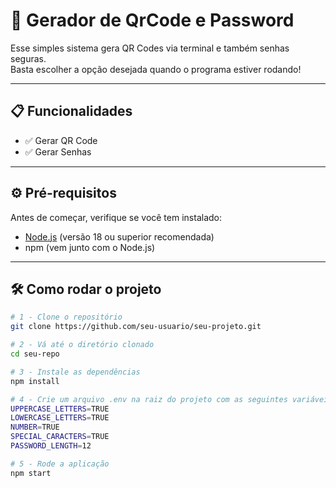 # 🚀 Gerador de QrCode e Password

Esse simples sistema gera QR Codes via terminal e também senhas seguras.  
Basta escolher a opção desejada quando o programa estiver rodando!

---

## 📋 Funcionalidades

- ✅ Gerar QR Code  
- ✅ Gerar Senhas  

---

## ⚙️ Pré-requisitos

Antes de começar, verifique se você tem instalado:

- [Node.js](https://nodejs.org/) (versão 18 ou superior recomendada)  
- npm (vem junto com o Node.js)  

---

## 🛠️ Como rodar o projeto

```bash
# 1 - Clone o repositório
git clone https://github.com/seu-usuario/seu-projeto.git

# 2 - Vá até o diretório clonado
cd seu-repo

# 3 - Instale as dependências
npm install

# 4 - Crie um arquivo .env na raiz do projeto com as seguintes variáveis:
UPPERCASE_LETTERS=TRUE
LOWERCASE_LETTERS=TRUE
NUMBER=TRUE
SPECIAL_CARACTERS=TRUE
PASSWORD_LENGTH=12

# 5 - Rode a aplicação
npm start
